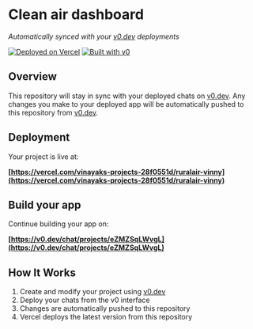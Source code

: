 # Clean air dashboard

*Automatically synced with your [v0.dev](https://v0.dev) deployments*

[![Deployed on Vercel](https://img.shields.io/badge/Deployed%20on-Vercel-black?style=for-the-badge&logo=vercel)](https://vercel.com/vinayaks-projects-28f0551d/ruralair-vinny)
[![Built with v0](https://img.shields.io/badge/Built%20with-v0.dev-black?style=for-the-badge)](https://v0.dev/chat/projects/eZMZSqLWvgL)

## Overview

This repository will stay in sync with your deployed chats on [v0.dev](https://v0.dev).
Any changes you make to your deployed app will be automatically pushed to this repository from [v0.dev](https://v0.dev).

## Deployment

Your project is live at:

**[https://vercel.com/vinayaks-projects-28f0551d/ruralair-vinny](https://vercel.com/vinayaks-projects-28f0551d/ruralair-vinny)**

## Build your app

Continue building your app on:

**[https://v0.dev/chat/projects/eZMZSqLWvgL](https://v0.dev/chat/projects/eZMZSqLWvgL)**

## How It Works

1. Create and modify your project using [v0.dev](https://v0.dev)
2. Deploy your chats from the v0 interface
3. Changes are automatically pushed to this repository
4. Vercel deploys the latest version from this repository
